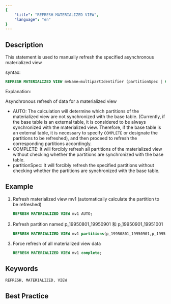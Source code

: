 ```yaml
---
{
    "title": "REFRESH MATERIALIZED VIEW",
    "language": "en"
}
---
```


<!--
Licensed to the Apache Software Foundation (ASF) under one
or more contributor license agreements.  See the NOTICE file
distributed with this work for additional information
regarding copyright ownership.  The ASF licenses this file
to you under the Apache License, Version 2.0 (the
"License"); you may not use this file except in compliance
with the License.  You may obtain a copy of the License at

  http://www.apache.org/licenses/LICENSE-2.0

Unless required by applicable law or agreed to in writing,
software distributed under the License is distributed on an
"AS IS" BASIS, WITHOUT WARRANTIES OR CONDITIONS OF ANY
KIND, either express or implied.  See the License for the
specific language governing permissions and limitations
under the License.
-->


## Description

This statement is used to manually refresh the specified asynchronous materialized view

syntax:

```sql
REFRESH MATERIALIZED VIEW mvName=multipartIdentifier (partitionSpec | COMPLETE | AUTO)
```

Explanation:

Asynchronous refresh of data for a materialized view

- AUTO: The calculation will determine which partitions of the materialized view are not synchronized with the base table. (Currently, if the base table is an external table, it is considered to be always synchronized with the materialized view. Therefore, if the base table is an external table, it is necessary to specify `COMPLETE` or designate the partitions to be refreshed), and then proceed to refresh the corresponding partitions accordingly.
- COMPLETE: It will forcibly refresh all partitions of the materialized view without checking whether the partitions are synchronized with the base table.
- partitionSpec: It will forcibly refresh the specified partitions without checking whether the partitions are synchronized with the base table.

## Example

1. Refresh materialized view mv1 (automatically calculate the partition to be refreshed)

    ```sql
    REFRESH MATERIALIZED VIEW mv1 AUTO;
    ```

2. Refresh partition named p_19950801_19950901 和 p_19950901_19951001

    ```sql
    REFRESH MATERIALIZED VIEW mv1 partitions(p_19950801_19950901,p_19950901_19951001);
    ```
 
3. Force refresh of all materialized view data

    ```sql
    REFRESH MATERIALIZED VIEW mv1 complete;
    ```
   
## Keywords

    REFRESH, MATERIALIZED, VIEW

## Best Practice

